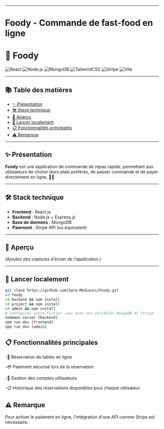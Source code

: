 
---

#  **Foody - Commande de fast-food en ligne**


# 🍔 **Foody**

![React](https://img.shields.io/badge/React-20232A?style=for-the-badge&logo=react&logoColor=61DAFB)
![Node.js](https://img.shields.io/badge/Node.js-339933?style=for-the-badge&logo=nodedotjs&logoColor=white)
![MongoDB](https://img.shields.io/badge/MongoDB-4EA94B?style=for-the-badge&logo=mongodb&logoColor=white)
![TailwindCSS](https://img.shields.io/badge/TailwindCSS-06B6D4?style=for-the-badge&logo=tailwindcss&logoColor=white)
![Stripe](https://img.shields.io/badge/Stripe-635BFF?style=for-the-badge&logo=stripe&logoColor=white)
![Vite](https://img.shields.io/badge/Vite-646CFF?style=for-the-badge&logo=vite&logoColor=white)

---

## 📚 **Table des matières**

- [✨ Présentation](#-présentation)
- [🛠️ Stack technique](#️-stack-technique)
- [📸 Aperçu](#-aperçu)
- [🚀 Lancer localement](#-lancer-localement)
- [📋 Fonctionnalités principales](#-fonctionnalités-principales)
- [⚠️ Remarque](#️-remarque)


---

## ✨ **Présentation**

**Foody** est une application de commande de repas rapide, permettant aux utilisateurs de choisir leurs plats préférés, de passer commande et de payer directement en ligne. 🥪🍟

---

## 🛠️ **Stack technique**

- **Frontend** : React.js
- **Backend** : Node.js + Express.js
- **Base de données** : MongoDB
- **Paiement** : Stripe API (ou équivalent)

---

## 📸 **Aperçu**

*(Ajoutez des captures d'écran de l'application.)*

---

## 🚀 **Lancer localement**

```bash
git clone https://github.com/Sara-Mediouni/Foody.git
cd foody
cd backend && npm install
cd project && npm install
cd admin && npm install
# Configurez votre fichier .env avec vos variables MongoDB et Stripe
nodemon server (backend)
npm run dev (frontend)
npm run dev (admin)
```

## 📋 Fonctionnalités principales
-📅 Réservation de tables en ligne

-💳 Paiement sécurisé lors de la réservation

-👤 Gestion des comptes utilisateurs

-📋 Historique des réservations disponibles pour chaque utilisateur


## ⚠️ Remarque
Pour activer le paiement en ligne, l'intégration d'une API comme Stripe est nécessaire.
